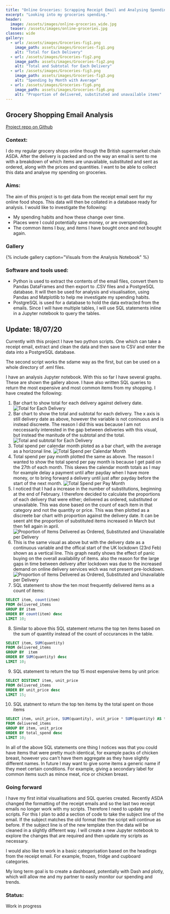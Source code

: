 ```yaml
---
title: "Online Groceries: Scrapping Receipt Email and Analysing Spending"
excerpt: "Looking into my groceries spending."
header:
  image: /assets/images/online-groceries_wide.jpg
  teaser: /assets/images/online-groceries.jpg
classes: wide
gallery:
  - url: /assets/images/Groceries-fig1.png
    image_path: assets/images/Groceries-fig1.png
    alt: "Total for Each Delivery"
  - url: /assets/images/Groceries-fig2.png
    image_path: assets/images/Groceries-fig2.png
    alt: "Total and Subtotal for Each Delivery"
  - url: /assets/images/Groceries-fig3.png
    image_path: assets/images/Groceries-fig3.png
    alt: "Spending by Month with Average"
  - url: /assets/images/Groceries-fig6.png
    image_path: assets/images/Groceries-fig6.png
    alt: "Proportion of delivered, substituted and unavailable items"
---
```


## Grocery Shopping Email Analysis
[Project repo on Github][1]

### Context:
I do my regular grocery shops online though the British supermarket chain ASDA. After the delivery is packed and on the way an email is sent to me with a breakdown of which items are unavailable, substituted and sent as ordered, along with the prices and quantities. I want to be able to collect this data and analyse my spending on groceries.

### Aims:
The aim of this project is to get data from the receipt email sent for my online food shops. This data will then be collated in a database ready for analysis. I would like to investigate the following:
* My spending habits and how these change over time.
* Places were I could potentially save money, or are overspending.
* The common items I buy, and items I have bought once and not bought again.

### Gallery
{% include gallery caption="Visuals from the Analysis Notebook" %}

### Software and tools used:
* Python is used to extract the contents of the email files, convert them to Pandas DataFrames and then export to .CSV files and a PostgreSQL database. It will then be used for analysis and visualisation, using Pandas and Matplotlib to help me investigate my spending habits.
* PostgreSQL is used for a database to hold the data extracted from the emails. Since I will have multiple tables, I will use SQL statements inline in a Jupyter notebook to query the tables.

## Update: 18/07/20
Currently with this project I have two python scripts. One which can take a receipt email, extract and clean the data and then save to CSV and enter the data into a PostgreSQL database.

The second script works the sdame way as the first, but can be used on a whole directory of .eml files.

I have an analysis Jupyter notebook. With this so far I have several graphs. These are shown the gallery above. I have also written SQL queries to return the most expensive and most common items from my shopping. I have created the following:
1. Bar chart to show total for each delivery against delivery date.
![Total for Each Delivery](2)
2. Bar chart to show the total and subtotal for each delivery. The x axis is still delivery date as above, however the variable is not coninuous and is instead discreete. The reason I did this was because I am not neccessarily interested in the gap between deliveries with this visual, but instead the manitude of the subtotal and the total.
![Total and subtotal for Each Delivery](3)
3. Total spend per calendar month ploted as a bar chart, with the average as a horizonal line.
![Total Spend per Calendar Month](4) 
4. Total spend per pay month plotted the same as above. The reason I wanted to show the total spend per pay month is because I get paid on the 27th of each month. This skews the calendar month totals as I may for example delay a payment until after payday when I have more money, or to bring forward a delivery until just after  payday before the start of the next month.
![Total Spend per Pay Month](5)
5. I noticed that I had a increase in the number of substitutions, beginning at the end of February. I therefore decided to calculate the proportions of each delivery that were either; delivered as ordered, substituted or unavailable. This was done based on the count of each item in that category and not the quantity or price. This was then plotted as a discreete bar chart with proportion against the delivery date. It can be seent aht the proportion of substituted items increased in March but then fell again in april. 
![Proportion of Items Delivered as Ordered, Substituted and Unavailable per Delivery](6)
6. This is the same visual as above but with the delivery date as a continuous variable and the offical start of the UK lockdown (23rd Feb) shown as a vertical line. This graph neatly shows the effect of panic buying on the overall availability of items. also the reason for the large gaps in time between delivery after lockdown was due to the increased demand on online delivery services wich was not present pre-lockdown.
![Proportion of Items Delivered as Ordered, Substituted and Unavailable per Delivery](7)
7. SQL  statement to show the ten most frequently delivered items as a count of items:
```SQL
SELECT item, count(item)
FROM delivered_items
GROUP BY item
ORDER BY count(item) desc
LIMIT 10;
```
8. Similar to above this SQL statement returns the top ten items based on the sum of quantity instead of the count of occurances in the table.
```SQL
SELECT item, SUM(quantity) 
FROM delivered_items
GROUP BY  item
ORDER BY SUM(quantity) desc
LIMIT 10;
```
9. SQL statement to return the top 15 most expensive items by unit price:
```SQL
SELECT DISTINCT item, unit_price
FROM delivered_items
ORDER BY unit_price desc
LIMIT 15;
```
10. SQL statment to return the top ten items by the total spent on those items
```SQL
SELECT item, unit_price, SUM(quantity), unit_price * SUM(quantity) AS total_spend
FROM delivered_items
GROUP BY item, unit_price
ORDER BY total_spend desc
LIMIT 10;
```
In all of the above SQL statements one thing I notices was that you could have items that were pretty much identical, for example packs of chicken breast, however you can't have them aggregate as they have slightly different names. In future I may want to give some items a generic name if they meet certain conditions. For example, giving a secondary label for common items such as mince meat, rice or chicken breast.

### Going forward
I have my first initial visualisations and SQL queries created. Recently ASDA changed the formatting of the receipt emails and so the last two receipt emails no longer work with my scripts. Therefore I need to update my scripts. For this I plan to add a section of code to take the subject line of the email. If the subject matches the old format then the script will continue as before. If the subject line is of the new template then the data will be cleaned in a slightly different way. I will create a new Jupyter notebook to explore the changes that are required and then update my scripts as necessary. 

I would also like to work in a basic categorisation based on the headings from the receipt email. For example, frozen, fridge and cupboard categories.

My long term goal is to create a dashboard, potentially with Dash and plotly, which will allow me and my partner to easily monitor our spending and trends.

### Status:
Work in progress

[1]: https://github.com/Richard-D-Todd/Extract-Email
[2]: https://rdtodd.co.uk/assets/images/Groceries-fig1.png
[3]: https://rdtodd.co.uk/assets/images/Groceries-fig2.png
[4]: https://rdtodd.co.uk/assets/images/Groceries-fig3.png
[5]: https://rdtodd.co.uk/assets/images/Groceries-fig4.png
[6]: https://rdtodd.co.uk/assets/images/Groceries-fig5.png
[7]: https://rdtodd.co.uk/assets/images/Groceries-fig6.png
